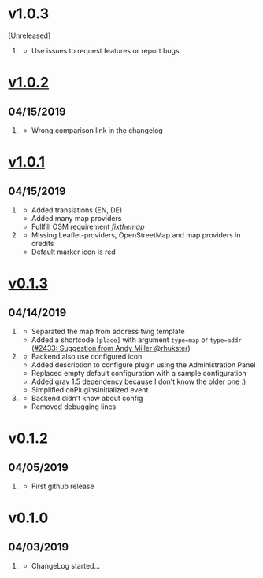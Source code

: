 # v1.0.3
[Unreleased]
1. [](#bugfix)
    * Use issues to request features or report bugs

# [v1.0.2]
## 04/15/2019
1. [](#bugfix)
    * Wrong comparison link in the changelog

# [v1.0.1]
## 04/15/2019

1. [](#new)
   * Added translations (EN, DE)
   * Added many map providers
   * Fullfill OSM requirement _fixthemap_
1. [](#improved)
   * Missing Leaflet-providers, OpenStreetMap and map providers in credits
   * Default marker icon is red

# [v0.1.3]
## 04/14/2019

1. [](#new)
   * Separated the map from address twig template
   * Added a shortcode `[place]` with argument `type=map` or `type=addr` ([#2433: Suggestion from Andy Miller @rhukster](https://github.com/getgrav/grav/issues/2433#issuecomment-481479209))
1. [](#improved)
   * Backend also use configured icon
   * Added description to configure plugin using the Administration Panel
   * Replaced empty default configuration with a sample configuration
   * Added grav 1.5 dependency because I don't know the older one :)
   * Simplified onPluginsInitialized event
1. [](#bugfix)
   * Backend didn't know about config
   * Removed debugging lines

# v0.1.2
##  04/05/2019

1. [](#new)
    * First github release

# v0.1.0
##  04/03/2019

1. [](#new)
    * ChangeLog started...


[v1.0.2]: https://github.com/foxfabi/grav-plugin-leaflet-address/compare/v1.0.1...v1.0.2
[v1.0.1]: https://github.com/foxfabi/grav-plugin-leaflet-address/compare/v0.1.3...v1.0.1
[v0.1.3]: https://github.com/foxfabi/grav-plugin-leaflet-address/compare/v0.1.2...v0.1.3
